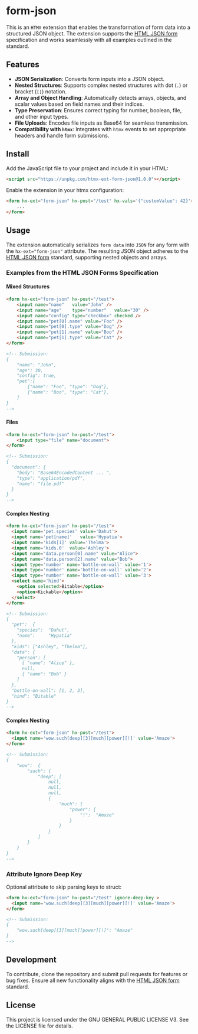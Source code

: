 # form-json
This is an `HTMX` extension that enables the transformation of form data into a structured JSON object. The extension supports the [HTML JSON form](https://www.w3.org/TR/html-json-forms/) specification and works seamlessly with all examples outlined in the standard.

## Features

- **JSON Serialization**: Converts form inputs into a JSON object.
- **Nested Structures**: Supports complex nested structures with dot (`.`) or bracket (`[]`) notation.
- **Array and Object Handling**: Automatically detects arrays, objects, and scalar values based on field names and their indices.
- **Type Preservation**: Ensures correct typing for number, boolean, file, and other input types.
- **File Uploads**: Encodes file inputs as Base64 for seamless transmission.
- **Compatibility with `htmx`**: Integrates with `htmx` events to set appropriate headers and handle form submissions.

## Install

Add the JavaScript file to your project and include it in your HTML:

```html
<script src="https://unpkg.com/htmx-ext-form-json@1.0.0"></script>
```

Enable the extension in your htmx configuration:

```html
<form hx-ext="form-json" hx-post="/test" hx-vals='{"customValue": 42}'>
    ...
</form>
```

## Usage

The extension automatically serializes `form data` into `JSON` for any form with the `hx-ext="form-json"` attribute. The resulting JSON object adheres to the [HTML JSON form](https://www.w3.org/TR/html-json-forms/) standard, supporting nested objects and arrays.

### Examples from the HTML JSON Forms Specification

#### Mixed Structures
```html
<form hx-ext="form-json" hx-post="/test">
    <input name="name"   value="John" />
    <input name="age"    type="number"   value="30" />
    <input name="config" type="checkbox" checked />
    <input name="pet[0].name" value="Foo" />
    <input name="pet[0].type" value="Dog" />
    <input name="pet[1].name" value="Boo" />
    <input name="pet[1].type" value="Cat" />
</form>

<!-- Submission:
{
    "name": "John",
    "age": 30,
    "config": true,
    "pet":[
        {"name": "Foo", "type": "Dog"},
        {"name": "Boo", "type": "Cat"},
    ]
}
-->
```

#### Files
```html
<form hx-ext="form-json" hx-post="/test">
    <input type="file" name="document">
</form>

<!-- Submission:
{
  "document": {
    "body": "Base64EncodedContent ... ",
    "type": "application/pdf",
    "name": "file.pdf"
  }
}
-->
```

#### Complex Nesting
```html
<form hx-ext="form-json" hx-post="/test">
  <input name='pet.species' value='Dahut'>
  <input name='pet[name]'   value='Hypatia'>
  <input name='kids[1]' value='Thelma'>
  <input name='kids.0'  value='Ashley'>
  <input name="data.person[0].name" value="Alice">
  <input name="data.person[2].name" value="Bob">
  <input type='number' name='bottle-on-wall' value='1'>
  <input type='number' name='bottle-on-wall' value='2'>
  <input type='number' name='bottle-on-wall' value='3'>
  <select name='hind'>
    <option selected>Bitable</option>
    <option>Kickable</option>
  </select>
</form>

<!-- Submission:
{
  "pet":  {
    "species":  "Dahut",
    "name":     "Hypatia"
  },
  "kids": ["Ashley", "Thelma"],
  "data": {
    "person": [
      { "name": "Alice" },
      null,
      { "name": "Bob" }
    ]
  },
  "bottle-on-wall": [1, 2, 3],
  "hind": "Bitable"
}
-->
```

#### Complex Nesting
```html
<form hx-ext="form-json" hx-post="/test">
  <input name='wow.such[deep][3][much][power][!]' value='Amaze'>
</form>

<!-- Submission:
{
    "wow":  {
        "such": {
            "deep": [
                null,
                null,
                null,
                {
                    "much": {
                        "power": {
                            "!":  "Amaze"
                        }
                    }
                }
            ]
        }
    }
}
-->
```

### Attribute Ignore Deep Key

Optional attribute to skip parsing keys to struct:
```html
<form hx-ext="form-json" hx-post="/test" ignore-deep-key >
  <input name='wow.such[deep][3][much][power][!]' value='Amaze'>
</form>

<!-- Submission:
{
    "wow.such[deep][3][much][power][!]": "Amaze"
}
-->
```


## Development

To contribute, clone the repository and submit pull requests for features or bug fixes. Ensure all new functionality aligns with the [HTML JSON form](https://www.w3.org/TR/html-json-forms/) standard.

## License

This project is licensed under the GNU GENERAL PUBLIC LICENSE V3. See the LICENSE file for details.
